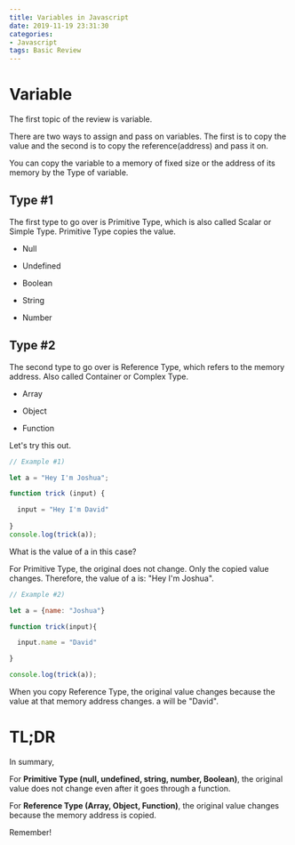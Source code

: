 ```yaml
---
title: Variables in Javascript
date: 2019-11-19 23:31:30
categories:
- Javascript
tags: Basic Review
---
```


# Variable
The first topic of the review is variable. 

There are two ways to assign and pass on variables. The first is to copy the value and the second is to copy the reference(address) and pass it on.

You can copy the variable to a memory of fixed size or the address of its memory by the Type of variable.


## Type #1

The first type to go over is Primitive Type, which is also called Scalar or Simple Type. 
Primitive Type copies the value.


- Null

- Undefined

- Boolean

- String

- Number

## Type #2

The second type to go over is Reference Type, which refers to the memory address. Also called Container or Complex Type.

- Array

- Object

- Function


Let's try this out. 

```js
// Example #1)

let a = "Hey I'm Joshua";

function trick (input) {

  input = "Hey I'm David"
  
}
console.log(trick(a));
```

What is the value of a in this case?

For Primitive Type, the original does not change. Only the copied value changes. Therefore, the value of a is: "Hey I'm Joshua". 

```js
// Example #2)

let a = {name: "Joshua"}

function trick(input){

  input.name = "David"

}

console.log(trick(a));
```

When you copy Reference Type, the original value changes because the value at that memory address changes. 
a will be "David". 

# TL;DR

In summary, 

For **Primitive Type (null, undefined, string, number, Boolean)**, the original value does not change even after it goes through a function. 

For **Reference Type (Array, Object, Function)**, the original value changes because the memory address is copied.

Remember!